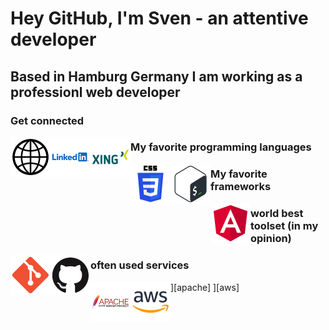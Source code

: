 # Hey GitHub, I'm Sven - an attentive developer

## Based in Hamburg Germany I am working as a professionl web developer

### Get connected

[<img align="left" alt="Website" width="64px" src="https://github.com/attentiveDev/attentiveDev/blob/main/images/website.png?raw=true" />][website]
[<img align="left" alt="Linkedin" width="64px" src="https://github.com/attentiveDev/attentiveDev/blob/main/images/linkedin.png?raw=true" />][linkedin]
[<img align="left" alt="Xing" width="64px" src="https://github.com/attentiveDev/attentiveDev/blob/main/images/xing.png?raw=true" />][xing]

### My favorite programming languages

<img align="left" alt="CSS3" width="64px" src="https://github.com/attentiveDev/attentiveDev/blob/main/images/css3.png?raw=true" />
<img align="left" alt="Bash" width="64px" src="https://github.com/attentiveDev/attentiveDev/blob/main/images/bash.png?raw=true" />

### My favorite frameworks

<img align="left" alt="Angular" width="64px" src="https://github.com/attentiveDev/attentiveDev/blob/main/images/angular.png?raw=true" />

### world best toolset (in my opinion)

<img align="left" alt="GIT" width="64px" src="https://github.com/attentiveDev/attentiveDev/blob/main/images/git.png?raw=true" />
<img align="left" alt="GitHub" width="64px" src="https://github.com/attentiveDev/attentiveDev/blob/main/images/github.png?raw=true" />

### often used services

<img align="left" alt="Apache HTTP Server" width="64px" src="https://github.com/attentiveDev/attentiveDev/blob/main/images/apache_http.png?raw=true" />][apache]
<img align="left" alt="Amazon Web Service" width="64px" src="https://github.com/attentiveDev/attentiveDev/blob/main/images/aws.png?raw=true" />][aws]




[linkedin]: https://de.linkedin.com/in/sven-sonntag-hh
[website]: https://www.solution-developer
[xing]: https://www.xing.com/profile/Sven_Sonntag5
